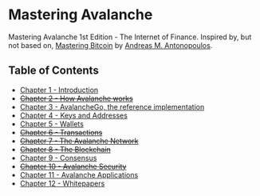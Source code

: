 # Mastering Avalanche

Mastering Avalanche 1st Edition - The Internet of Finance. Inspired by, but not based on, [Mastering Bitcoin](https://github.com/bitcoinbook/bitcoinbook) by [Andreas M. Antonopoulos](https://aantonop.com).

## Table of Contents

* [Chapter 1 - Introduction](./chapter1.md)
* ~~[Chapter 2 - How Avalanche works](./chapter2.md)~~
* [Chapter 3 - AvalancheGo, the reference implementation](./chapter3.md)
* [Chapter 4 - Keys and Addresses](./chapter4.md)
* [Chapter 5 - Wallets](./chapter5.md)
* ~~[Chapter 6 - Transactions](./chapter6.md)~~
* ~~[Chapter 7 - The Avalanche Network](./chapter7.md)~~
* ~~[Chapter 8 - The Blockchain](./chapter8.md)~~
* [Chapter 9 - Consensus](./chapter9.md)
* ~~[Chapter 10 - Avalanche Security](./chapter10.md)~~
* [Chapter 11 - Avalanche Applications](./chapter11.md)
* [Chapter 12 - Whitepapers](./chapter12.md)
